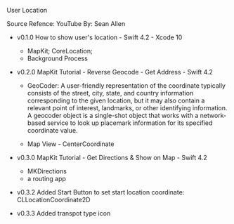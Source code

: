 User Location

Source Refence: YouTube
By: Sean Allen

- v0.1.0 How to show user's location - Swift 4.2 - Xcode 10
    - MapKit; CoreLocation;
    - Background Process

- v0.2.0 MapKit Tutorial - Reverse Geocode - Get Address - Swift 4.2
    - GeoCoder:  A user-friendly representation of the coordinate typically consists of the street, city, state, and country information corresponding to the given location, but it may also contain a relevant point of interest, landmarks, or other identifying information. A geocoder object is a single-shot object that works with a network-based service to look up placemark information for its specified coordinate value.

    - Map View - CenterCoordinate

- v0.3.0 MapKit Tutorial - Get Directions & Show on Map - Swift 4.2
    - MKDirections
    - a routing app

- v0.3.2 Added Start Button to set start location coordinate: CLLocationCoordinate2D
- v0.3.3 Added transpot type icon

